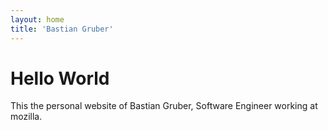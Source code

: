 ```yaml
---
layout: home
title: 'Bastian Gruber'
---
```


# Hello World

This the personal website of Bastian Gruber, Software Engineer working at mozilla.
